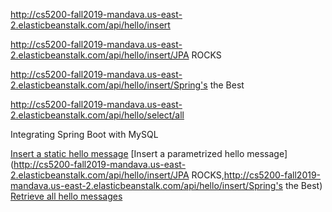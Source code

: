http://cs5200-fall2019-mandava.us-east-2.elasticbeanstalk.com/api/hello/insert

http://cs5200-fall2019-mandava.us-east-2.elasticbeanstalk.com/api/hello/insert/JPA ROCKS

http://cs5200-fall2019-mandava.us-east-2.elasticbeanstalk.com/api/hello/insert/Spring's the Best

http://cs5200-fall2019-mandava.us-east-2.elasticbeanstalk.com/api/hello/select/all 

Integrating Spring Boot with MySQL

[Insert a static hello message](http://cs5200-fall2019-mandava.us-east-2.elasticbeanstalk.com/api/hello/insert)
[Insert a parametrized hello message](http://cs5200-fall2019-mandava.us-east-2.elasticbeanstalk.com/api/hello/insert/JPA ROCKS,http://cs5200-fall2019-mandava.us-east-2.elasticbeanstalk.com/api/hello/insert/Spring's the Best)
[Retrieve all hello messages](http://cs5200-fall2019-mandava.us-east-2.elasticbeanstalk.com/api/hello/select/all)
